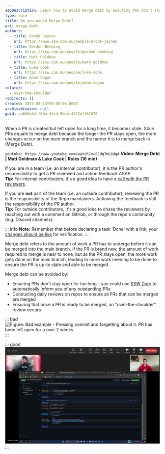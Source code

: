 ```yaml
---
seoDescription: Learn how to avoid merge debt by ensuring PRs don't stay open for too long, conducting daily reviews, and facilitating "over-the-shoulder" reviews.
type: rule
title: Do you avoid Merge Debt?
uri: merge-debt
authors:
  - title: Brook Jeynes
    url: https://www.ssw.com.au/people/brook-jeynes
  - title: Gordon Beeming
    url: https://ssw.com.au/people/gordon-beeming
  - title: Matt Goldman
    url: https://ssw.com.au/people/matt-goldman
  - title: Luke Cook
    url: https://ssw.com.au/people/luke-cook
  - title: Adam Cogan
    url: https://ssw.com.au/people/adam-cogan
related:
  - over-the-shoulder
redirects: []
created: 2023-08-14T00:00:00.000Z
archivedreason: null
guid: aa0d5e6d-f08a-43cd-9bee-4f72df367b78
---
```


When a PR is created but left open for a long time, it becomes stale. Stale PRs equate to merge debt because the longer the PR stays open, the more changes occur on the main branch and the harder it is to merge back in (Merge Debt).

<!--endintro-->

`youtube: https://www.youtube.com/watch?v=SJdq7mLGdgA`
**Video: Merge Debt | Matt Goldman & Luke Cook | Rules (16 min)**

If you are in a team (i.e. an internal contributor), it is the PR author's responsibility to get a PR reviewed and action feedback ASAP.  
**Tip:** For internal contributors, it's a good idea to have a [call with the PR reviewers](/over-the-shoulder).

If you are **not** part of the team (i.e. an outside contributor), reviewing the PR is the responsibility of the Repo maintainers. Actioning the feedback is still the responsibility of the PR author.  
**Tip:** For outside contributors, it's a good idea to chase the reviewers by reaching out with a comment on GitHub, or through the repo's community (e.g. Discord channels).

::: info
**Note:** Remember that before declaring a task 'Done' with a link, your [changes should be live](/include-links-in-emails/#ensure-your-changes-are-live) for verification.
:::

Merge debt refers to the amount of work a PR has to undergo before it can be merged into the main branch. If the PR is brand new, the amount of work required to merge is near to none, but as the PR stays open, the more work gets done on the main branch, leading to more work needing to be done to ensure the PR is up-to-date and able to be merged.

Merge debt can be avoided by:

* Ensuring PRs don't stay open for too long - you could use [SSW Dory](https://www.sswdory.com) to automatically inform you of any outstanding PRs
* Conducting daily reviews on repos to ensure all PRs that can be merged are merged
* Ensuring that once a PR is ready to be merged, an "over-the-shoulder" review occurs

::: bad
![Figure: Bad example - Pressing commit and forgetting about it. PR has been left open for a over 2 weeks](https://github.com/SSWConsulting/SSW.Website-v3/assets/25432120/5a67d6ed-a301-4d72-af00-8da4277c1b75)
:::

::: good
![Figure: Good example - Devs reviewing a PR on a call - no merge debt!](over-the-shoulder-pr.png)
:::
